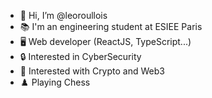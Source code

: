 - 👋 Hi, I’m @leoroullois
- 📚 I'm an engineering student at ESIEE Paris
- 🖥️ Web developer (ReactJS, TypeScript...)
- 🔒 Interested in CyberSecurity
- 🚀 Interested with Crypto and Web3
- ♟️ Playing Chess

<!---
leoroullois/leoroullois is a ✨ special ✨ repository because its `README.md` (this file) appears on your GitHub profile.
You can click the Preview link to take a look at your changes.
--->
